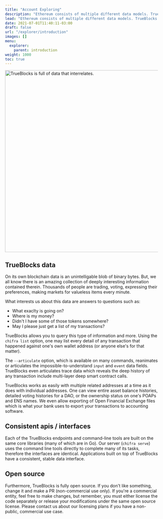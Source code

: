 ```yaml
---
title: "Account Exploring"
description: "Ethereum consists of multiple different data models. TrueBlocks exposes them all."
lead: "Ethereum consists of multiple different data models. TrueBlocks exposes them all."
date: 2021-07-01T11:40:11-03:00
draft: false
url: "/explorer/introduction"
images: []
menu: 
  explorer:
    parent: introduction
weight: 1000
toc: true
---
```


<img src="/data-model/img/data-model-600.png" alt="TrueBlocks is full of data that interrelates." width="600"/>

## TrueBlocks data

On its own blockchain data is an unintelligable blob of binary bytes. But, we all know there
is an amazing collection of deeply interesting information contained therein. Thousands of 
people are trading, voting, expressing their preferences, making markets for valueless
items every minute.

What interests us about this data are answers to questions such as:
* What exaclty is going on?
* Where is my money?
* Didn't I have some of those tokens somewhere?
* May I please just get a list of my transactions?

TrueBlocks allows you to query this type of information and more. Using the
`chifra list` option, one may list every detail of any transaction that happened
against one's own wallet address (or anyone else's for that matter).

The `--articulate` option, which is available on many commands, reanimates
or articulates the impossible-to-understand `input` and `event` data fields.
TrueBlocks even articulates trace data which reveals the deep history of 
any transaction include multi-layer deep smart contract calls.

TrueBlocks works as easily with multiple related addresses at a time as it
does with individual addresses. One can view entire asset balance histories,
detailed voting histories for a DAO, or the ownership status on one's POAPs
and ENS names. We even allow exporting of Open Financial Exchange files which
is what your bank uses to export your transactions to accounting software.

## Consistent apis / interfaces

Each of the TrueBlocks endpoints and command-line tools are built on
the same core libraries (many of which are in Go). Our server (`chifra serve`)
uses the command line tools directly to complete many of its tasks, therefore
the interfaces are identical. Applications built on top of TrueBlocks have
a consistent, stable data interface.

## Open source

Furthermore, TrueBlocks is fully open
source. If you don't like something, change it and make a PR (non-commercial
use only). If you're a commercial entity, feel free to make changes, but
remember, you must either license the code separately or release your
modifications under the same open source license. Please contact us about our
licensing plans if you have a non-public, commercial use case.

